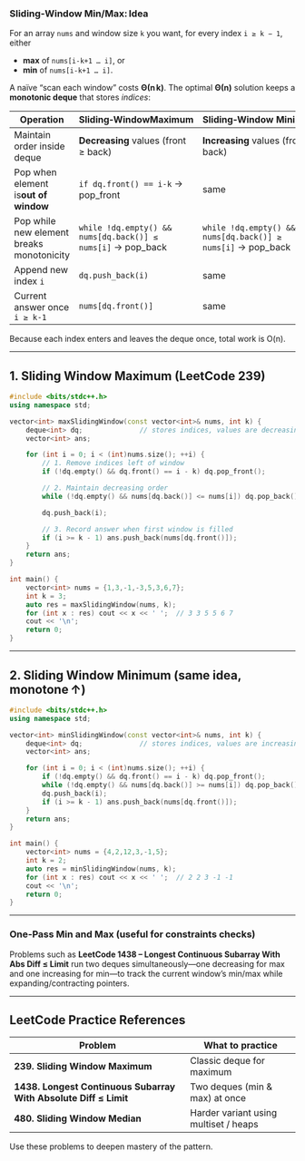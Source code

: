 
### Sliding‑Window Min/Max: Idea

For an array `nums` and window size `k` you want, for every index `i ≥ k − 1`, either

* **max** of `nums[i‑k+1 … i]`, or
* **min** of `nums[i‑k+1 … i]`.

A naïve “scan each window” costs **Θ(n k)**.
The optimal **Θ(n)** solution keeps a **monotonic deque** that stores *indices*:

| Operation                                  | Sliding‑Window**Maximum**                                 | Sliding‑Window **Minimum**                               |
| ------------------------------------------ | ---------------------------------------------------------------- | ---------------------------------------------------------------- |
| Maintain order inside deque                | **Decreasing** values (front ≥ back)                      | **Increasing** values (front ≤ back)                      |
| Pop when element is**out of window** | `if dq.front() == i‑k` → pop\_front                          | same                                                             |
| Pop while new element breaks monotonicity  | `while !dq.empty() && nums[dq.back()] ≤ nums[i]` → pop\_back | `while !dq.empty() && nums[dq.back()] ≥ nums[i]` → pop\_back |
| Append new index `i`                     | `dq.push_back(i)`                                              | same                                                             |
| Current answer once `i ≥ k‑1`          | `nums[dq.front()]`                                             | same                                                             |

Because each index enters and leaves the deque once, total work is O(n).

---

## 1. Sliding Window **Maximum** (LeetCode 239)

```cpp
#include <bits/stdc++.h>
using namespace std;

vector<int> maxSlidingWindow(const vector<int>& nums, int k) {
    deque<int> dq;              // stores indices, values are decreasing
    vector<int> ans;

    for (int i = 0; i < (int)nums.size(); ++i) {
        // 1. Remove indices left of window
        if (!dq.empty() && dq.front() == i - k) dq.pop_front();

        // 2. Maintain decreasing order
        while (!dq.empty() && nums[dq.back()] <= nums[i]) dq.pop_back();

        dq.push_back(i);

        // 3. Record answer when first window is filled
        if (i >= k - 1) ans.push_back(nums[dq.front()]);
    }
    return ans;
}

int main() {
    vector<int> nums = {1,3,-1,-3,5,3,6,7};
    int k = 3;
    auto res = maxSlidingWindow(nums, k);
    for (int x : res) cout << x << ' ';  // 3 3 5 5 6 7
    cout << '\n';
    return 0;
}
```

---

## 2. Sliding Window **Minimum** (same idea, monotone ↑)

```cpp
#include <bits/stdc++.h>
using namespace std;

vector<int> minSlidingWindow(const vector<int>& nums, int k) {
    deque<int> dq;              // stores indices, values are increasing
    vector<int> ans;

    for (int i = 0; i < (int)nums.size(); ++i) {
        if (!dq.empty() && dq.front() == i - k) dq.pop_front();
        while (!dq.empty() && nums[dq.back()] >= nums[i]) dq.pop_back();
        dq.push_back(i);
        if (i >= k - 1) ans.push_back(nums[dq.front()]);
    }
    return ans;
}

int main() {
    vector<int> nums = {4,2,12,3,-1,5};
    int k = 2;
    auto res = minSlidingWindow(nums, k);
    for (int x : res) cout << x << ' ';  // 2 2 3 -1 -1
    cout << '\n';
    return 0;
}
```

---

### One‑Pass Min **and** Max (useful for constraints checks)

Problems such as **LeetCode 1438 – Longest Continuous Subarray With Abs Diff ≤ Limit** run two deques simultaneously—one decreasing for max and one increasing for min—to track the current window’s min/max while expanding/contracting pointers.

---

## LeetCode Practice References

| Problem                                                                 | What to practice                      |
| ----------------------------------------------------------------------- | ------------------------------------- |
| **239. Sliding Window Maximum**                                   | Classic deque for maximum             |
| **1438. Longest Continuous Subarray With Absolute Diff ≤ Limit** | Two deques (min & max) at once        |
| **480. Sliding Window Median**                                    | Harder variant using multiset / heaps |

Use these problems to deepen mastery of the pattern.
